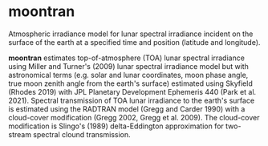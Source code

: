 # moontran
Atmospheric irradiance model for lunar spectral irradiance incident on the surface of the earth at a specified time and position (latitude and longitude).

<b>moontran</b> estimates top-of-atmosphere (TOA) lunar spectral irradiance using Miller and Turner's (2009) lunar spectral irradiance model but with astronomical terms (e.g. solar and lunar coordinates, moon phase angle, true moon zenith angle from the earth's surface) estimated using Skyfield (Rhodes 2019) with JPL Planetary Development Ephemeris 440 (Park et al. 2021). Spectral transmission of TOA lunar irradiance to the earth's surface is estimated using the RADTRAN model (Gregg and Carder 1990) with a cloud-cover modification (Gregg 2002, Gregg et al. 2009). The cloud-cover modification is Slingo's (1989) delta-Eddington approximation for two-stream spectral clound transmission.
